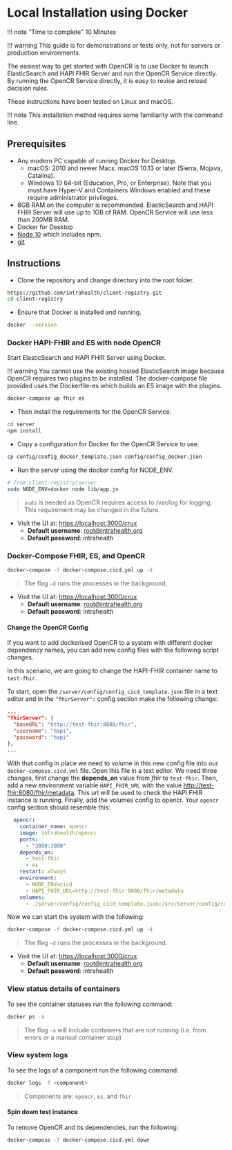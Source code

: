 # Local Installation using Docker

!!! note "Time to complete"
    10 Minutes

!!! warning
    This guide is for demonstrations or tests only, not for servers or production environments.

The easiest way to get started with OpenCR is to use Docker to launch ElasticSearch and HAPI FHIR Server and run the OpenCR Service directly. By running the OpenCR Service directly, it is easy to revise and reload decision rules.

These instructions have been tested on Linux and macOS.

!!! note
    This installation method requires some familiarity with the command line.

## Prerequisites

- Any modern PC capable of running Docker for Desktop.
  - macOS: 2010 and newer Macs. macOS 10.13 or later (Sierra, Mojava, Catalina).
  - Windows 10 64-bit (Education, Pro, or Enterprise). Note that you must have Hyper-V and Containers Windows enabled and these require administrator privileges.
- 8GB RAM on the computer is recommended. ElasticSearch and HAPI FHIR Server will use up to 1GB of RAM. OpenCR Service will use less than 200MB RAM.
- Docker for Desktop
- [Node 10](https://nodejs.org/en/download/package-manager) which includes npm.
- [git](https://git-scm.com/book/en/v2/Getting-Started-Installing-Git)

## Instructions

- Clone the repository and change directory into the root folder.

```sh
https://github.com/intrahealth/client-registry.git
cd client-registry
```

- Ensure that Docker is installed and running.

```sh
docker --version
```

### Docker HAPI-FHIR and ES with node OpenCR

Start ElasticSearch and HAPI FHIR Server using Docker.

!!! warning
    You cannot use the existing hosted ElasticSearch image because OpenCR requires two plugins to be installed. The docker-compose file provided uses the Dockerfile-es which builds an ES image with the plugins.

```sh
docker-compose up fhir es
```

- Then install the requirements for the OpenCR Service.

```sh
cd server
npm install
```

- Copy a configuration for Docker for the OpenCR Service to use.

```sh
cp config/config_docker_template.json config/config_docker.json
```

- Run the server using the docker config for NODE_ENV.

```sh
# from client-registry/server
sudo NODE_ENV=docker node lib/app.js
```

> `sudo` is needed as OpenCR requires access to /var/log for logging. This requirement may be changed in the future.

- Visit the UI at: [https://localhost:3000/crux](https://localhost:3000/crux)
  - **Default username**: root@intrahealth.org
  - **Default password**: intrahealth

### Docker-Compose FHIR, ES, and OpenCR

```sh
docker-compose -f docker-compose.cicd.yml up -d
```

> The flag `-d` runs the processes in the background.

- Visit the UI at: [https://localhost:3000/crux](https://localhost:3000/crux)
  - **Default username**: root@intrahealth.org
  - **Default password**: intrahealth

#### Change the OpenCR Config

If you want to add dockerised OpenCR to a system with different docker dependency names, you can add new config files with the following script changes.

In this scenario, we are going to change the HAPI-FHIR container name to `test-fhir`.

To start, open the `/server/config/config_cicd_template.json` file in a text editor and in the `"fhirServer":` config section make the following change:

```json
...
"fhirServer": {
  "baseURL": "http://test-fhir:8080/fhir",
  "username": "hapi",
  "password": "hapi"
},
...
```

With that config in place we need to volume in this new config file into our `docker-compose.cicd.yml` file. Open this file in a text editor. We need three changes, first change the **depends_on** value from *fhir* to `test-fhir`. Then, add a new environment variable `HAPI_FHIR_URL` with the value <http://test-fhir:8080/fhir/metadata>. This url will be used to check the HAPI FHIR instance is running. Finally, add the volumes config to opencr. Your `opencr` config section should resemble this:

```yml
  opencr:
    container_name: opencr
    image: intrahealth/opencr
    ports:
      - "3000:3000"
    depends_on:
      - test-fhir
      - es
    restart: always
    environment:
      - NODE_ENV=cicd
      - HAPI_FHIR_URL=http://test-fhir:8080/fhir/metadata
    volumes:
      - ./server/config/config_cicd_template.json:/src/server/config/config_cicd.json
```

Now we can start the system with the following:

```sh
docker-compose -f docker-compose.cicd.yml up -d
```

> The flag `-d` runs the processes in the background.

- Visit the UI at: [https://localhost:3000/crux](https://localhost:3000/crux)
  - **Default username**: root@intrahealth.org
  - **Default password**: intrahealth

### View status details of containers

To see the container statuses run the following command:

```sh
docker ps -a
```

> The flag `-a` will include containers that are not running (i.e. from errors or a manual container stop)

### View system logs

To see the logs of a component run the following command:

```sh
docker logs -f <component>
```

> Components are: `opencr`, `es`, and `fhir`

#### Spin down test instance

To remove OpenCR and its dependencies, run the following:

```sh
docker-compose -f docker-compose.cicd.yml down
```
